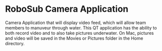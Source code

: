 # RoboSub Camera Application

Camera Application that will display video feed, which will allow team members to manuveur through water. This QT application has the ability to both record video and to also take pictures underwater. On Mac, pictures and video will be saved in the Movies or Pictures folder in the Home directory. 

